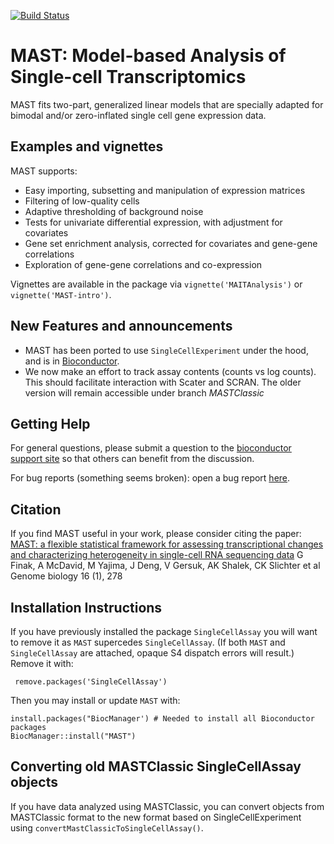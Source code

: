 [![Build Status](https://travis-ci.org/RGLab/MAST.svg?branch=master)](https://travis-ci.org/RGLab/MAST)

MAST: Model-based Analysis of Single-cell Transcriptomics
===============
MAST fits two-part, generalized linear models that are specially adapted for bimodal and/or zero-inflated single cell gene expression data.

Examples and vignettes
------------
MAST supports:

*  Easy importing, subsetting and manipulation of expression matrices
*  Filtering of low-quality cells
*  Adaptive thresholding of background noise
*  Tests for univariate differential expression, with adjustment for covariates
*  Gene set enrichment analysis, corrected for covariates and gene-gene correlations
*  Exploration of gene-gene correlations and co-expression


Vignettes are available in the package via `vignette('MAITAnalysis')` or `vignette('MAST-intro')`.

New Features and announcements
------------
- MAST has been ported to use `SingleCellExperiment` under the hood, and is in [Bioconductor](http://bioconductor.org/packages/release/bioc/html/MAST.html).
- We now make an effort to track assay contents (counts vs log counts).  This should facilitate interaction with Scater and SCRAN.
The older version will remain accessible under branch *MASTClassic*

Getting Help
----------------
For general questions, please submit a question to the [bioconductor support
site](https://support.bioconductor.org/t/MAST/) so that others can
benefit from the discussion.

For bug reports (something seems broken): open a bug report [here](https://github.com/RGLab/MAST/issues).

Citation
----------------
If you find MAST useful in your work, please consider citing the
paper: [MAST: a flexible statistical framework for assessing transcriptional changes and characterizing heterogeneity in single-cell RNA sequencing data](https://genomebiology.biomedcentral.com/articles/10.1186/s13059-015-0844-5)
G Finak, A McDavid, M Yajima, J Deng, V Gersuk, AK Shalek, CK Slichter
et al
Genome biology 16 (1), 278


Installation Instructions
------------
If you have previously installed the package `SingleCellAssay` you will want to remove it as `MAST` supercedes `SingleCellAssay`.  (If both `MAST` and `SingleCellAssay` are attached, opaque S4 dispatch errors will result.)  Remove it with:

     remove.packages('SingleCellAssay')

Then you may install or update `MAST` with:

    install.packages("BiocManager') # Needed to install all Bioconductor packages
    BiocManager::install("MAST")

Converting old MASTClassic SingleCellAssay objects
--------

If you have data analyzed using MASTClassic,  you can convert
objects from MASTClassic format to the new format based on SingleCellExperiment using
`convertMastClassicToSingleCellAssay()`.

